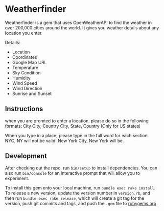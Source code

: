 # Weatherfinder

Weatherfinder is a gem that uses OpenWeatherAPI to find the weather in over 200,000 cities around the world. It gives you weather details about any location you enter.

Details:

- Location 
- Coordinates 
- Google Map URL 
- Temperature
- Sky Condition
- Humidity
- Wind Speed
- Wind Direction
- Sunrise and Sunset

## Instructions

when you are promted to enter a location, please do so in the following formats:
City 
City, Country
City, State, Country (Only for US states)

When you type in a place, please type in the full word for each section. NYC, NY will not be valid. New York City, New York will be.

## Development

After checking out the repo, run `bin/setup` to install dependencies. You can also run `bin/console` for an interactive prompt that will allow you to experiment.

To install this gem onto your local machine, run `bundle exec rake install`. To release a new version, update the version number in `version.rb`, and then run `bundle exec rake release`, which will create a git tag for the version, push git commits and tags, and push the `.gem` file to [rubygems.org](https://rubygems.org).

